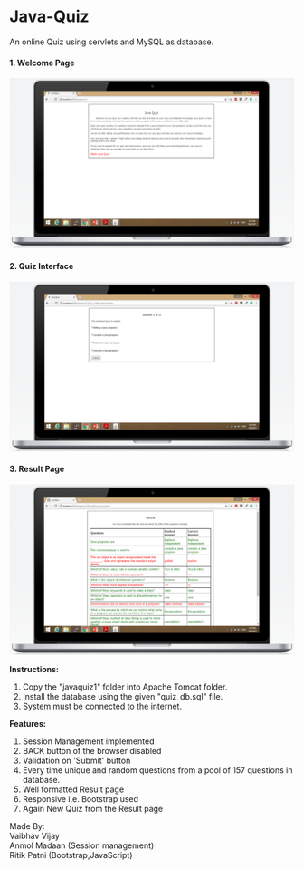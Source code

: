 # Java-Quiz
An online Quiz using servlets and MySQL as database.

#### 1. Welcome Page
![Screenshot1](/screenshots/screenshot1.png)

#### 2. Quiz Interface
![Screenshot1](/screenshots/screenshot2.png)

#### 3. Result Page
![Screenshot1](/screenshots/screenshot3.png)


**Instructions:**  
1. Copy the "javaquiz1" folder into Apache Tomcat folder.
2. Install the database using the given "quiz_db.sql" file.
3. System must be connected to the internet.

**Features:**  
1. Session Management implemented
2. BACK button of the browser disabled
3. Validation on 'Submit' button
4. Every time unique and random questions from a pool of 157 questions in database.
5. Well formatted Result page
6. Responsive i.e. Bootstrap used
7. Again New Quiz from the Result page  

Made By:  
Vaibhav Vijay  
Anmol Madaan (Session management)  
Ritik Patni (Bootstrap,JavaScript)  

